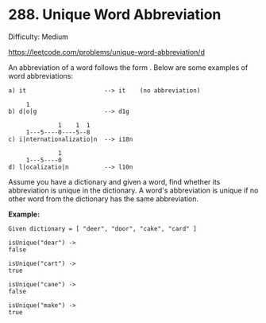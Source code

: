 # 288. Unique Word Abbreviation

Difficulty: Medium

https://leetcode.com/problems/unique-word-abbreviation/d

An abbreviation of a word follows the form <first letter><number><last letter>. Below are some examples of word abbreviations:
```
a) it                      --> it    (no abbreviation)

     1
b) d|o|g                   --> d1g

              1    1  1
     1---5----0----5--8
c) i|nternationalizatio|n  --> i18n

              1
     1---5----0
d) l|ocalizatio|n          --> l10n
```
Assume you have a dictionary and given a word, find whether its abbreviation is unique in the dictionary. A word's abbreviation is unique if no other word from the dictionary has the same abbreviation.

**Example:**
```
Given dictionary = [ "deer", "door", "cake", "card" ]

isUnique("dear") -> 
false

isUnique("cart") -> 
true

isUnique("cane") -> 
false

isUnique("make") -> 
true
```
